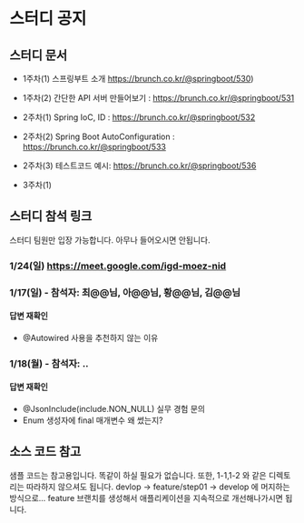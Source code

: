 # 스터디 공지



## 스터디 문서

- 1주차(1) 스프링부트 소개 https://brunch.co.kr/@springboot/530)
- 1주차(2) 간단한 API 서버 만들어보기 : https://brunch.co.kr/@springboot/531

- 2주차(1) Spring IoC, ID : https://brunch.co.kr/@springboot/532
- 2주차(2) Spring Boot AutoConfiguration : https://brunch.co.kr/@springboot/533
- 2주차(3) 테스트코드 예시: https://brunch.co.kr/@springboot/536

- 3주차(1) 

## 스터디 참석 링크  
스터디 팀원만 입장 가능합니다. 아무나 들어오시면 안됩니다.  

### 1/24(일) https://meet.google.com/igd-moez-nid




### 1/17(일) - 참석자: 최@@님, 아@@님, 황@@님, 김@@님
#### 답변 재확인
  - @Autowired 사용을 추천하지 않는 이유

### 1/18(월) - 참석자: ..
#### 답변 재확인
  - @JsonInclude(include.NON_NULL) 실무 경험 문의
  - Enum 생성자에 final 매개변수 왜 썼는지? 


## 소스 코드 참고

샘플 코드는 참고용입니다. 똑같이 하실 필요가 없습니다. 또한, 1-1,1-2 와 같은 디렉토리는 따라하지 않으셔도 됩니다. devlop -> feature/step01 -> develop 에 머지하는 방식으로... feature 브랜치를 생성해서 애플리케이션을 지속적으로 개선해나가시면 됩니다. 
